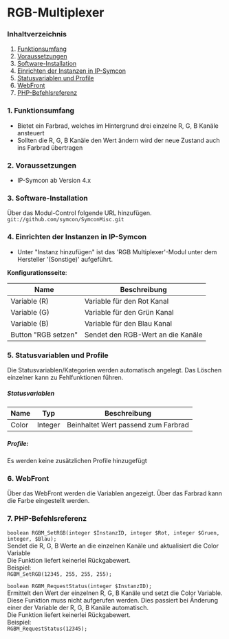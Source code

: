 # RGB-Multiplexer

### Inhaltverzeichnis

1. [Funktionsumfang](#1-funktionsumfang)
2. [Voraussetzungen](#2-voraussetzungen)
3. [Software-Installation](#3-software-installation)
4. [Einrichten der Instanzen in IP-Symcon](#4-einrichten-der-instanzen-in-ip-symcon)
5. [Statusvariablen und Profile](#5-statusvariablen-und-profile)
6. [WebFront](#6-webfront)
7. [PHP-Befehlsreferenz](#7-php-befehlsreferenz)

### 1. Funktionsumfang

* Bietet ein Farbrad, welches im Hintergrund drei einzelne R, G, B Kanäle ansteuert
* Sollten die R, G, B Kanäle den Wert ändern wird der neue Zustand auch ins Farbrad übertragen

### 2. Voraussetzungen

- IP-Symcon ab Version 4.x

### 3. Software-Installation

Über das Modul-Control folgende URL hinzufügen.  
`git://github.com/symcon/SymconMisc.git`  

### 4. Einrichten der Instanzen in IP-Symcon

- Unter "Instanz hinzufügen" ist das 'RGB Multiplexer'-Modul unter dem Hersteller '(Sonstige)' aufgeführt.  

__Konfigurationsseite__:

Name                | Beschreibung
------------------- | ---------------------------------
Variable (R)        | Variable für den Rot Kanal
Variable (G)        | Variable für den Grün Kanal
Variable (B)        | Variable für den Blau Kanal
Button "RGB setzen" | Sendet den RGB-Wert an die Kanäle 


### 5. Statusvariablen und Profile

Die Statusvariablen/Kategorien werden automatisch angelegt. Das Löschen einzelner kann zu Fehlfunktionen führen.

##### Statusvariablen

Name  | Typ     | Beschreibung
----- | ------- | ----------------
Color | Integer | Beinhaltet Wert passend zum Farbrad

##### Profile:

Es werden keine zusätzlichen Profile hinzugefügt

### 6. WebFront

Über das WebFront werden die Variablen angezeigt. Über das Farbrad kann die Farbe eingestellt werden.

### 7. PHP-Befehlsreferenz

`boolean RGBM_SetRGB(integer $InstanzID, integer $Rot, integer $Gruen, integer, $Blau);`  
Sendet die R, G, B Werte an die einzelnen Kanäle und aktualisiert die Color Variable  
Die Funktion liefert keinerlei Rückgabewert.  
Beispiel:  
`RGBM_SetRGB(12345, 255, 255, 255);`

`boolean RGBM_RequestStatus(integer $InstanzID);`  
Ermittelt den Wert der einzelnen R, G, B Kanäle und setzt die Color Variable. Diese Funktion muss nicht aufgerufen werden. Dies passiert bei Änderung einer der Variable der R, G, B Kanäle automatisch.   
Die Funktion liefert keinerlei Rückgabewert.  
Beispiel:  
`RGBM_RequestStatus(12345);`
